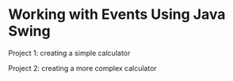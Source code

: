 # Working with Events Using Java Swing

Project 1: creating a simple calculator

Project 2: creating a more complex calculator
